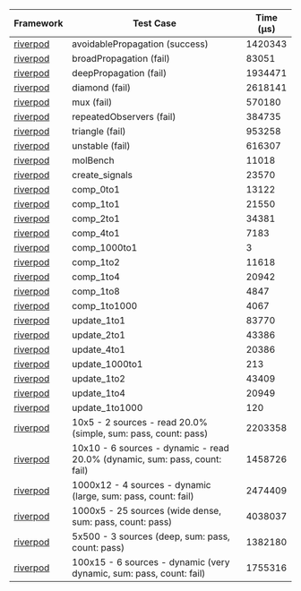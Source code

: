 | Framework | Test Case | Time (μs) |
| --- | --- | --- |
| [riverpod](https://github.com/rrousselGit/riverpod) | avoidablePropagation (success) | 1420343 |
| [riverpod](https://github.com/rrousselGit/riverpod) | broadPropagation (fail) | 83051 |
| [riverpod](https://github.com/rrousselGit/riverpod) | deepPropagation (fail) | 1934471 |
| [riverpod](https://github.com/rrousselGit/riverpod) | diamond (fail) | 2618141 |
| [riverpod](https://github.com/rrousselGit/riverpod) | mux (fail) | 570180 |
| [riverpod](https://github.com/rrousselGit/riverpod) | repeatedObservers (fail) | 384735 |
| [riverpod](https://github.com/rrousselGit/riverpod) | triangle (fail) | 953258 |
| [riverpod](https://github.com/rrousselGit/riverpod) | unstable (fail) | 616307 |
| [riverpod](https://github.com/rrousselGit/riverpod) | molBench | 11018 |
| [riverpod](https://github.com/rrousselGit/riverpod) | create_signals | 23570 |
| [riverpod](https://github.com/rrousselGit/riverpod) | comp_0to1 | 13122 |
| [riverpod](https://github.com/rrousselGit/riverpod) | comp_1to1 | 21550 |
| [riverpod](https://github.com/rrousselGit/riverpod) | comp_2to1 | 34381 |
| [riverpod](https://github.com/rrousselGit/riverpod) | comp_4to1 | 7183 |
| [riverpod](https://github.com/rrousselGit/riverpod) | comp_1000to1 | 3 |
| [riverpod](https://github.com/rrousselGit/riverpod) | comp_1to2 | 11618 |
| [riverpod](https://github.com/rrousselGit/riverpod) | comp_1to4 | 20942 |
| [riverpod](https://github.com/rrousselGit/riverpod) | comp_1to8 | 4847 |
| [riverpod](https://github.com/rrousselGit/riverpod) | comp_1to1000 | 4067 |
| [riverpod](https://github.com/rrousselGit/riverpod) | update_1to1 | 83770 |
| [riverpod](https://github.com/rrousselGit/riverpod) | update_2to1 | 43386 |
| [riverpod](https://github.com/rrousselGit/riverpod) | update_4to1 | 20386 |
| [riverpod](https://github.com/rrousselGit/riverpod) | update_1000to1 | 213 |
| [riverpod](https://github.com/rrousselGit/riverpod) | update_1to2 | 43409 |
| [riverpod](https://github.com/rrousselGit/riverpod) | update_1to4 | 20949 |
| [riverpod](https://github.com/rrousselGit/riverpod) | update_1to1000 | 120 |
| [riverpod](https://github.com/rrousselGit/riverpod) | 10x5 - 2 sources - read 20.0% (simple, sum: pass, count: pass) | 2203358 |
| [riverpod](https://github.com/rrousselGit/riverpod) | 10x10 - 6 sources - dynamic - read 20.0% (dynamic, sum: pass, count: fail) | 1458726 |
| [riverpod](https://github.com/rrousselGit/riverpod) | 1000x12 - 4 sources - dynamic (large, sum: pass, count: fail) | 2474409 |
| [riverpod](https://github.com/rrousselGit/riverpod) | 1000x5 - 25 sources (wide dense, sum: pass, count: pass) | 4038037 |
| [riverpod](https://github.com/rrousselGit/riverpod) | 5x500 - 3 sources (deep, sum: pass, count: pass) | 1382180 |
| [riverpod](https://github.com/rrousselGit/riverpod) | 100x15 - 6 sources - dynamic (very dynamic, sum: pass, count: fail) | 1755316 |
